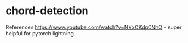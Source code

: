 # chord-detection

References
https://www.youtube.com/watch?v=NVxCKdp0NhQ - super helpful for pytorch lightning